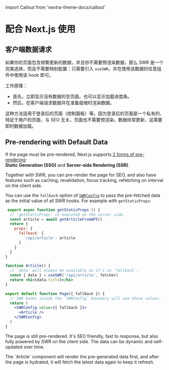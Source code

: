 import Callout from 'nextra-theme-docs/callout'

# 配合 Next.js 使用

## 客户端数据请求

如果你的页面包含频繁更新的数据，并且你不需要预渲染数据，那么 SWR 是一个完美选择，而且不需要特别配置：只需要引入 `useSWR`，并在使用该数据的任意组件中使用该 hook 即可。

工作原理：

- 首先，立即显示没有数据的空页面。也可以显示加载进度条。
- 然后，在客户端请求数据并在准备就绪时渲染数据。

这种方法适用于登录后的页面（控制面板）等。因为登录后的页面是一个私有的、特定于用户的页面，与 SEO 无关，页面也不需要预渲染。数据经常更新，这需要即时数据加载。

## Pre-rendering with Default Data

If the page must be pre-rendered, Next.js supports [2 forms of pre-rendering](https://nextjs.org/docs/basic-features/data-fetching):  
**Static Generation (SSG)** and **Server-side Rendering (SSR)**.

Together with SWR, you can pre-render the page for SEO, and also have features such as caching, revalidation, focus tracking, refetching on interval on the client side.

You can use the `fallback` option of [`SWRConfig`](/docs/global-configuration) to pass the pre-fetched data as the initial value of all SWR hooks. 
For example with `getStaticProps`:

```jsx
 export async function getStaticProps () {
  // `getStaticProps` is executed on the server side.
  const article = await getArticleFromAPI()
  return {
    props: {
      fallback: {
        '/api/article': article
      }
    }
  }
}

function Article() {
  // `data` will always be available as it's in `fallback`.
  const { data } = useSWR('/api/article', fetcher)
  return <h1>{data.title}</h1>
}

export default function Page({ fallback }) {
  // SWR hooks inside the `SWRConfig` boundary will use those values.
  return (
    <SWRConfig value={{ fallback }}>
      <Article />
    </SWRConfig>
  )
}
```

The page is still pre-rendered. It's SEO friendly, fast to response, but also fully powered by SWR on the client side. The data can be dynamic and self-updated over time.

<Callout emoji="💡">
  The `Article` component will render the pre-generated data first, and after the page is hydrated, it will fetch the latest data again to keep it refresh.
</Callout>
